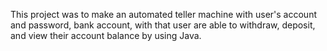 This project was to make an automated teller machine with user's account and password, bank account, with that user are able to withdraw, deposit, and view their account balance by using Java.
